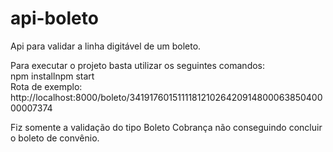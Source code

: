 # api-boleto
Api para validar a linha digitável de um boleto.  

Para executar o projeto basta utilizar os seguintes comandos:  
npm installnpm start  
Rota de exemplo:  
http://localhost:8000/boleto/34191760151111812102642091480006385040000007374  

Fiz somente a validação do tipo Boleto Cobrança não conseguindo concluir o boleto de convênio.  
